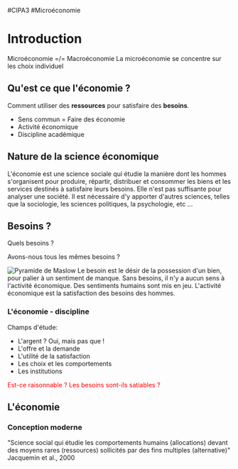 #CIPA3 #Microéconomie

# Introduction
Microéconomie =/= Macroéconomie
La microéconomie se concentre sur les choix individuel

## Qu'est ce que l'économie ?
Comment utiliser des **ressources** pour satisfaire des **besoins**.

- Sens commun = Faire des économie
- Activité économique
- Discipline académique

## Nature de la science économique
L'économie est une science sociale qui étudie la manière dont les hommes s'organisent pour produire, répartir, distribuer et consommer les biens et les services destinés à satisfaire leurs besoins.
Elle n'est pas suffisante pour analyser une société. Il est nécessaire d'y apporter d'autres sciences, telles que la sociologie, les sciences politiques, la psychologie, etc ...
## Besoins ?
Quels besoins ?

Avons-nous tous les mêmes besoins ?

![Pyramide de Maslow](https://www.preventech.net/wp-content/uploads/2020/02/Pyramide-de-maslow.jpg)
Le besoin est le désir de la possession d'un bien, pour palier à un sentiment de manque.
Sans besoins, il n'y a aucun sens à l'activité économique.
Des sentiments humains sont mis en jeu. L'activité économique est la satisfaction des besoins des hommes.

### L'économie - discipline
Champs d'étude:
- L'argent ? Oui, mais pas que !
- L'offre et la demande
- L'utilité de la satisfaction
- Les choix et les comportements
- Les institutions

<span style="color: red; text: strong">Est-ce raisonnable ?</span>
<span style="color: red; text: strong">Les besoins sont-ils satiables ?</span>

## L'économie 
### Conception moderne
"Science social qui étudie les comportements humains (allocations) devant des moyens rares (ressources) sollicités par des fins multiples (alternative)"
Jacquemin et al., 2000
